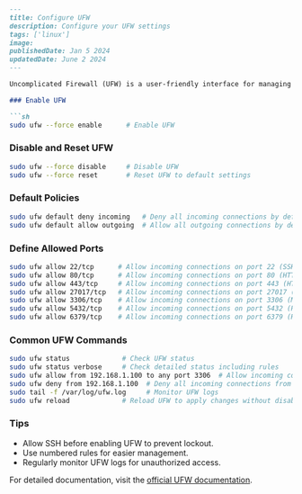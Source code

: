 ```markdown
---
title: Configure UFW
description: Configure your UFW settings
tags: ['linux']
image:
publishedDate: Jan 5 2024
updatedDate: June 2 2024
---

Uncomplicated Firewall (UFW) is a user-friendly interface for managing firewall rules.

### Enable UFW

```sh
sudo ufw --force enable      # Enable UFW
```

### Disable and Reset UFW

```sh
sudo ufw --force disable     # Disable UFW
sudo ufw --force reset       # Reset UFW to default settings
```

### Default Policies

```sh
sudo ufw default deny incoming   # Deny all incoming connections by default
sudo ufw default allow outgoing  # Allow all outgoing connections by default
```

### Define Allowed Ports

```sh
sudo ufw allow 22/tcp      # Allow incoming connections on port 22 (SSH)
sudo ufw allow 80/tcp      # Allow incoming connections on port 80 (HTTP)
sudo ufw allow 443/tcp     # Allow incoming connections on port 443 (HTTPS)
sudo ufw allow 27017/tcp   # Allow incoming connections on port 27017 (MongoDB)
sudo ufw allow 3306/tcp    # Allow incoming connections on port 3306 (MySQL)
sudo ufw allow 5432/tcp    # Allow incoming connections on port 5432 (PostgreSQL)
sudo ufw allow 6379/tcp    # Allow incoming connections on port 6379 (Redis)
```

### Common UFW Commands

```sh
sudo ufw status             # Check UFW status
sudo ufw status verbose     # Check detailed status including rules
sudo ufw allow from 192.168.1.100 to any port 3306  # Allow incoming connections from a specific IP on port 3306 (MySQL)
sudo ufw deny from 192.168.1.100  # Deny all incoming connections from a specific IP
sudo tail -f /var/log/ufw.log     # Monitor UFW logs
sudo ufw reload             # Reload UFW to apply changes without disabling
```

### Tips

- Allow SSH before enabling UFW to prevent lockout.
- Use numbered rules for easier management.
- Regularly monitor UFW logs for unauthorized access.

For detailed documentation, visit the [official UFW documentation](https://help.ubuntu.com/community/UFW).
```
